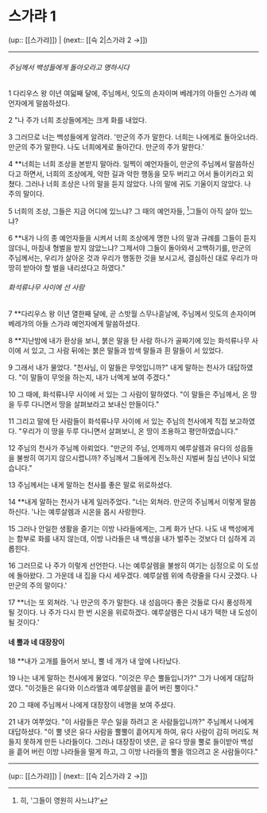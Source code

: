 # 스가랴 1

(up:: [[스가랴]]) | (next:: [[슥 2|스가랴 2 →]])

***


###### 주님께서 백성들에게 돌아오라고 명하시다
1 
다리우스 왕 이년 여덟째 달에, 주님께서, 잇도의 손자이며 베레갸의 아들인 스가랴 예언자에게 말씀하셨다.


2 
"나 주가 너희 조상들에게는 크게 화를 내었다.


3 
그러므로 너는 백성들에게 알려라. '만군의 주가 말한다. 너희는 나에게로 돌아오너라. 만군의 주가 말한다. 나도 너희에게로 돌아간다. 만군의 주가 말한다.'


4 
**너희는 너희 조상을 본받지 말아라. 일찍이 예언자들이, 만군의 주님께서 말씀하신다고 하면서, 너희의 조상에게, 악한 길과 악한 행동을 모두 버리고 어서 돌이키라고 외쳤다. 그러나 너희 조상은 나의 말을 듣지 않았다. 나의 말에 귀도 기울이지 않았다. 나 주의 말이다.


5 
너희의 조상, 그들은 지금 어디에 있느냐? 그 때의 예언자들, [^1]그들이 아직 살아 있느냐?


6 
**내가 나의 종 예언자들을 시켜서 너희 조상에게 명한 나의 말과 규례를 그들이 듣지 않더니, 마침내 형벌을 받지 않았느냐? 그제서야 그들이 돌아와서 고백하기를, 만군의 주님께서는, 우리가 살아온 것과 우리가 행동한 것을 보시고서, 결심하신 대로 우리가 마땅히 받아야 할 벌을 내리셨다고 하였다."


###### 화석류나무 사이에 선 사람
7 
**다리우스 왕 이년 열한째 달에, 곧 스밧월 스무나흗날에, 주님께서 잇도의 손자이며 베레갸의 아들 스가랴 예언자에게 말씀하셨다.


8 
**지난밤에 내가 환상을 보니, 붉은 말을 탄 사람 하나가 골짜기에 있는 화석류나무 사이에 서 있고, 그 사람 뒤에는 붉은 말들과 밤색 말들과 흰 말들이 서 있었다.


9 
그래서 내가 물었다. "천사님, 이 말들은 무엇입니까?" 내게 말하는 천사가 대답하였다. "이 말들이 무엇을 하는지, 내가 너엑게 보여 주겠다."


10 
그 때에, 화석류나무 사이에 서 있는 그 사람이 말하였다. "이 말들은 주님께서, 온 땅을 두루 다니면서 땅을 살펴보라고 보내신 만들이다."


11 
그리고 말에 탄 사람들이 화석류나무 사이에 서 있는 주님의 천사에게 직접 보고하였다. "우리가 이 땅을 두루 다니면서 살펴보니, 온 땅이 조용하고 평안하였습니다."


12 
주님의 천사가 주님께 아뢰었다. "만군의 주님, 언제까지 예루살렘과 유다의 성읍들을 불쌍히 여기지 않으시렵니까? 주님께서 그들에게 진노하신 지벌써 칠십 년이나 되었습니다."


13 
주님께서는 내게 말하는 천사를 좋은 말로 위로하셨다.


14 
**내게 말하는 천사가 내게 일러주었다. "너는 외쳐라. 만군의 주님께서 이렇게 말씀하신다. '나는 예루살렘과 시온을 몹시 사랑한다.


15 
그러나 안일한 생활을 즐기는 이방 나라들에게는, 그케 화가 난다. 나도 내 백성에게는 함부로 화를 내지 않는데, 이방 나라들은 내 백성을 내가 벌주는 것보다 더 심하게 괴롭힌다.


16 
그러므로 나 주가 이렇게 선언한다. 나는 예루살렘을 불쌍히 여기는 심정으로 이 도성에 돌아왔다. 그 가운데 내 집을 다시 세우겠다. 예루살렘 위에 측량줄을 다시 긋겠다. 나 만군의 주의 말이다.'


17 
**너는 또 외쳐라. '나 만군의 주가 말한다. 내 성읍마다 좋은 것들로 다시 풍성하게 될 것이다. 나 주가 다시 한 번 시온을 위로하겠다. 예루살렘은 다시 내가 택한 내 도성이 될 것이다.'


#### 네 뿔과 네 대장장이
18 
**내가 고개를 들어서 보니, 뿔 네 개가 내 앞에 나타났다.


19 
나는 내게 말하는 천사에게 물었다. "이것은 무슨 뿔들입니가?" 그가 나에게 대답하였다. "이것들은 유다와 이스라엘과 예루살렘을 흩어 버린 뿔이다."


20 
그 때에 주님께서 나에게 대장장이 네명을 보여 주셨다.


21 
내가 여쭈었다. "이 사람들은 무슨 일을 하려고 온 사람들입니까?" 주님께서 나에게 대답하셨다. "이 뿔 넷은 유다 사람을 뿔뿔이 흩어지게 하여, 유다 사람이 감히 머리도 쳐들지 못하게 만든 나라들이다. 그러나 대장장이 넷은, 곧 유다 땅을 뿔로 들이받아 백성을 흩어 버린 이방 나라들을 떨게 하고, 그 이방 나라들의 뿔을 꺾으려고 온 사람들이다."


***

(up:: [[스가랴]]) | (next:: [[슥 2|스가랴 2 →]])

[^1]: 히, '그들이 영원히 사느냐?'
